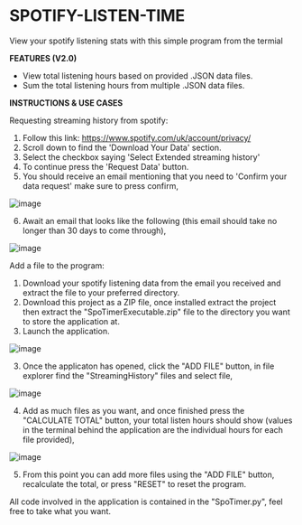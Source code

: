 # SPOTIFY-LISTEN-TIME
 View your spotify listening stats with this simple program from the termial

**FEATURES (V2.0)**
- View total listening hours based on provided .JSON data files.
- Sum the total listening hours from multiple .JSON data files. 

**INSTRUCTIONS & USE CASES**

Requesting streaming history from spotify:
 1. Follow this link: https://www.spotify.com/uk/account/privacy/
 2. Scroll down to find the 'Download Your Data' section.
 3. Select the checkbox saying 'Select Extended streaming history'
 4. To continue press the 'Request Data' button.
 5. You should receive an email mentioning that you need to 'Confirm your data request' make sure to press confirm,

![image](https://github.com/AdamC192/Spotify-Listen-Time/assets/112624338/4a8ebefe-dac4-4287-9b25-9834d9939e49)

   
 6. Await an email that looks like the following (this email should take no longer than 30 days to come through),

![image](https://github.com/AdamC192/Spotify-Listen-Time/assets/112624338/74c4dcf6-8e77-4ffc-8520-60f95b214399)



Add a file to the program:
 1. Download your spotify listening data from the email you received and extract the file to your preferred directory.
 2. Download this project as a ZIP file, once installed extract the project then extract the "SpoTimerExecutable.zip" file to the directory you want to store the application at.
 3. Launch the application.

![image](https://github.com/AdamC192/Spotify-Listen-Time/assets/112624338/bbad339e-d1c1-4085-8ed3-d3d52c092ebe)


 3. Once the applicaton has opened, click the "ADD FILE" button, in file explorer find the "StreamingHistory" files and select file,

![image](https://github.com/AdamC192/Spotify-Listen-Time/assets/112624338/8af65e75-e2d8-4f6e-bbff-3f7cc201467a)


 4. Add as much files as you want, and once finished press the "CALCULATE TOTAL" button, your total listen hours should show (values in the terminal behind the application are the individual hours for each file provided),

![image](https://github.com/AdamC192/Spotify-Listen-Time/assets/112624338/080d12b0-7ce6-431f-b8e7-1a1c6b6c246c)


 5. From this point you can add more files using the "ADD FILE" button, recalculate the total, or press "RESET" to reset the program.

All code involved in the application is contained in the "SpoTimer.py", feel free to take what you want.
